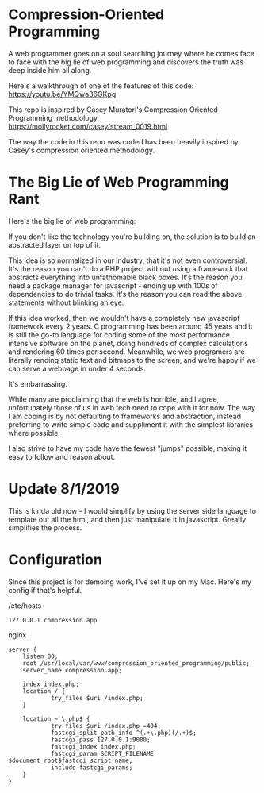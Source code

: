 # Compression-Oriented Programming

A web programmer goes on a soul searching journey where he comes face to face with the big lie of web programming and discovers the truth was deep inside him all along.

Here's a walkthrough of one of the features of this code:
https://youtu.be/YMQwa36GKpg

This repo is inspired by Casey Muratori's Compression Oriented Programming methodology.
https://mollyrocket.com/casey/stream_0019.html

The way the code in this repo was coded has been heavily inspired by Casey's compression oriented methodology.

# The Big Lie of Web Programming Rant

Here's the big lie of web programming:

If you don't like the technology you're building on, the solution is to build an abstracted layer on top of it.

This idea is so normalized in our industry, that it's not even controversial. It's the reason you can't do a PHP project without using a framework that abstracts everything into unfathomable black boxes. It's the reason you need a package manager for javascript - ending up with 100s of dependencies to do trivial tasks.  It's the reason you can read the above statements without blinking an eye.

If this idea worked, then we wouldn't have a completely new javascript framework every 2 years. C programming has been around 45 years and it is still the go-to language for coding some of the most performance intensive software on the planet, doing hundreds of complex calculations and rendering 60 times per second. Meanwhile, we web programers are literally rending static text and bitmaps to the screen, and we're happy if we can serve a webpage in under 4 seconds. 

It's embarrassing. 

While many are proclaiming that the web is horrible, and I agree, unfortunately those of us in web tech need to cope with it for now. The way I am coping is by not defaulting to frameworks and abstraction, instead preferring to write simple code and suppliment it with the simplest libraries where possible. 

I also strive to have my code have the fewest "jumps" possible, making it easy to follow and reason about.

# Update 8/1/2019

This is kinda old now - I would simplify by using the server side language to template out all the html, and then just manipulate it in javascript. Greatly simplifies the process.

# Configuration

Since this project is for demoing work, I've set it up on my Mac. Here's my config if that's helpful.

/etc/hosts
```
127.0.0.1 compression.app
```

nginx
```
server {
	listen 80;
	root /usr/local/var/www/compression_oriented_programming/public;
	server_name compression.app;

	index index.php;
	location / {
			try_files $uri /index.php;
	}

	location ~ \.php$ {
			try_files $uri /index.php =404;
			fastcgi_split_path_info ^(.+\.php)(/.+)$;
			fastcgi_pass 127.0.0.1:9000;
			fastcgi_index index.php;
			fastcgi_param SCRIPT_FILENAME $document_root$fastcgi_script_name;
			include fastcgi_params;
	}
}
```
